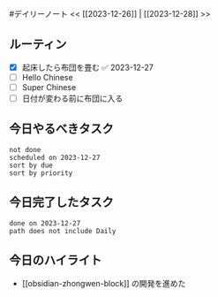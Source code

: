 #デイリーノート
<< [[2023-12-26]] | [[2023-12-28]] >>
## ルーティン
- [x] 起床したら布団を畳む ✅ 2023-12-27
- [ ] Hello Chinese
- [ ] Super Chinese
- [ ] 日付が変わる前に布団に入る
## 今日やるべきタスク
```tasks
not done
scheduled on 2023-12-27
sort by due
sort by priority
```
## 今日完了したタスク
```tasks
done on 2023-12-27
path does not include Daily
```
## 今日のハイライト
- [[obsidian-zhongwen-block]] の開発を進めた
